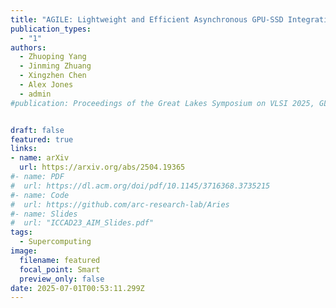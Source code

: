 ```yaml
---
title: "AGILE: Lightweight and Efficient Asynchronous GPU-SSD Integration(🔥📣New Paper & Project🔥📣! )"
publication_types:
  - "1"
authors:
  - Zhuoping Yang
  - Jinming Zhuang
  - Xingzhen Chen
  - Alex Jones
  - admin
#publication: Proceedings of the Great Lakes Symposium on VLSI 2025, GLSVLSI 2025, June 30 - July 2, New Orleans, LA, US. Full Paper Accepted! https://dl.acm.org/doi/pdf/10.1145/3716368.3735215 


draft: false
featured: true
links:
- name: arXiv
  url: https://arxiv.org/abs/2504.19365
#- name: PDF
#  url: https://dl.acm.org/doi/pdf/10.1145/3716368.3735215 
#- name: Code
#  url: https://github.com/arc-research-lab/Aries
#- name: Slides
#  url: "ICCAD23_AIM_Slides.pdf"
tags:
  - Supercomputing 
image:
  filename: featured
  focal_point: Smart
  preview_only: false
date: 2025-07-01T00:53:11.299Z
---
```

